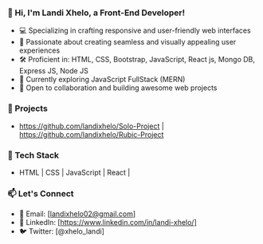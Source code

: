 ### 👋 Hi, I'm Landi Xhelo, a Front-End Developer!

- 💻 Specializing in crafting responsive and user-friendly web interfaces
- 🚀 Passionate about creating seamless and visually appealing user experiences
- 🛠️ Proficient in: HTML, CSS, Bootstrap, JavaScript, React js, Mongo DB, Express JS, Node JS
- 🌱 Currently exploring JavaScript FullStack (MERN)
- 🤝 Open to collaboration and building awesome web projects

### 🚀 Projects

- https://github.com/landixhelo/Solo-Project | https://github.com/landixhelo/Rubic-Project

### 🔧 Tech Stack

- HTML | CSS | JavaScript | React | 


### 📫 Let's Connect

- 📧 Email: [landixhelo02@gmail.com]
- 💼 LinkedIn: [https://www.linkedin.com/in/landi-xhelo/]
- 🐦 Twitter: [@xhelo_landi]
